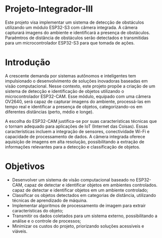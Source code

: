 # Projeto-Integrador-III
Este projeto visa implementar um sistema de detecção de obstáculos 
utilizando um módulo ESP32-S3 com câmera integrada. 
A câmera capturará imagens do ambiente e identificará a presença de 
obstáculos. Paraêmtros de distância de obstáculos serão detectados e 
transmitidas para um microcontrolador ESP32-S3 para que tomada de ações.  
<h1> Introdução</h1>
<p> A crescente demanda por sistemas autônomos e inteligentes tem impulsionado o desenvolvimento de soluções inovadoras baseadas em visão computacional. Nesse contexto, este projeto propõe a criação de um sistema de detecção e identificação de objetos utilizando o microcontrolador ESP32-CAM. Esse módulo, equipado com uma câmera OV2640, será capaz de capturar imagens do ambiente, processá-las em tempo real e identificar a presença de objetos, categorizando-os em diferentes distâncias (perto, médio e longe).

A escolha do ESP32-CAM justifica-se por suas características técnicas que o tornam adequado para aplicações de IoT (Internet das Coisas). Essas características incluem a integração de sensores, conectividade Wi-Fi e capacidade de processamento de dados. A câmera integrada oferece aquisição de imagens em alta resolução, possibilitando a extração de informações relevantes para a detecção e classificação de objetos.
  </p>
<h1>Objetivos</h1>
  <ul>
  <li>Desenvolver um sistema de visão computacional baseado no ESP32-CAM, capaz de detectar e identificar objetos em ambientes controlados.
  capaz de detectar e identificar objetos em um ambiente controlado;</li>
  <li>Classificar os objetos detectados em categorias de distância,
   utilizando técnicas de aprendizado de máquina.</li>
  <li>Implementar algoritmos de processamento de imagem para 
  extrair características do objeto;</li >
  <li>Transmitir os dados coletados para um sistema externo, 
  possibilitando a análise e o controle de processos;</li>
  <li>Minimizar os custos do projeto, priorizando soluções acessíveis e viáveis.</li>
  </ul>